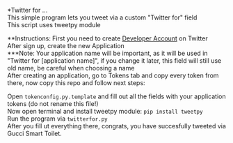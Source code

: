 *Twitter for ...  
This simple program lets you tweet via a custom "Twitter for" field  
This script uses tweetpy module  

**Instructions:
First you need to create [Developer Account](https://developer.twitter.com) on Twitter  
After sign up, create the new Application  
***Note: Your application name will be important, as it will be used in "Twitter for [application name]", if you change it later, this field will still use old name, be careful when choosing a name  
After creating an application, go to Tokens tab and copy every token from there, now copy this repo and follow next steps:  
  
Open `tokenconfig.py.template` and fill out all the fields with your application tokens (do not rename this file!)  
Now open terminal and install tweetpy module: `pip install tweetpy`  
Run the program via `twitterfor.py`  
After you fill ut everything there, congrats, you have succesfully tweeted via Gucci Smart Toilet.  
